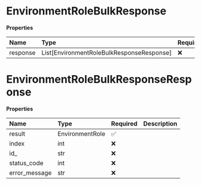 # EnvironmentRoleBulkResponse

**Properties**

| Name     | Type                                      | Required | Description |
| :------- | :---------------------------------------- | :------- | :---------- |
| response | List[EnvironmentRoleBulkResponseResponse] | ❌       |             |

# EnvironmentRoleBulkResponseResponse

**Properties**

| Name          | Type            | Required | Description |
| :------------ | :-------------- | :------- | :---------- |
| result        | EnvironmentRole | ✅       |             |
| index         | int             | ❌       |             |
| id\_          | str             | ❌       |             |
| status_code   | int             | ❌       |             |
| error_message | str             | ❌       |             |

